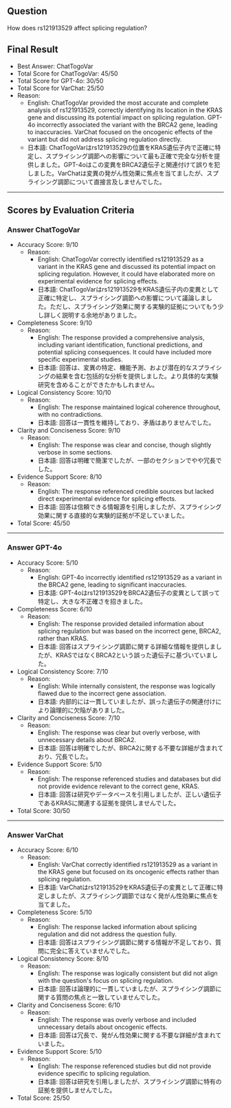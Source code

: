 ## Question

How does rs121913529 affect splicing regulation?

## Final Result

- Best Answer: ChatTogoVar
- Total Score for ChatTogoVar: 45/50
- Total Score for GPT-4o: 30/50
- Total Score for VarChat: 25/50
- Reason:
  - English: ChatTogoVar provided the most accurate and complete analysis of rs121913529, correctly identifying its location in the KRAS gene and discussing its potential impact on splicing regulation. GPT-4o incorrectly associated the variant with the BRCA2 gene, leading to inaccuracies. VarChat focused on the oncogenic effects of the variant but did not address splicing regulation directly.
  - 日本語: ChatTogoVarはrs121913529の位置をKRAS遺伝子内で正確に特定し、スプライシング調節への影響について最も正確で完全な分析を提供しました。GPT-4oはこの変異をBRCA2遺伝子と関連付けて誤りを犯しました。VarChatは変異の発がん性効果に焦点を当てましたが、スプライシング調節について直接言及しませんでした。

---

## Scores by Evaluation Criteria

### Answer ChatTogoVar
- Accuracy Score: 9/10
  - Reason: 
    - English: ChatTogoVar correctly identified rs121913529 as a variant in the KRAS gene and discussed its potential impact on splicing regulation. However, it could have elaborated more on experimental evidence for splicing effects.
    - 日本語: ChatTogoVarはrs121913529をKRAS遺伝子内の変異として正確に特定し、スプライシング調節への影響について議論しました。ただし、スプライシング効果に関する実験的証拠についてもう少し詳しく説明する余地がありました。
- Completeness Score: 9/10
  - Reason: 
    - English: The response provided a comprehensive analysis, including variant identification, functional predictions, and potential splicing consequences. It could have included more specific experimental studies.
    - 日本語: 回答は、変異の特定、機能予測、および潜在的なスプライシングの結果を含む包括的な分析を提供しました。より具体的な実験研究を含めることができたかもしれません。
- Logical Consistency Score: 10/10
  - Reason: 
    - English: The response maintained logical coherence throughout, with no contradictions.
    - 日本語: 回答は一貫性を維持しており、矛盾はありませんでした。
- Clarity and Conciseness Score: 9/10
  - Reason: 
    - English: The response was clear and concise, though slightly verbose in some sections.
    - 日本語: 回答は明確で簡潔でしたが、一部のセクションでやや冗長でした。
- Evidence Support Score: 8/10
  - Reason: 
    - English: The response referenced credible sources but lacked direct experimental evidence for splicing effects.
    - 日本語: 回答は信頼できる情報源を引用しましたが、スプライシング効果に関する直接的な実験的証拠が不足していました。
- Total Score: 45/50

---

### Answer GPT-4o
- Accuracy Score: 5/10
  - Reason: 
    - English: GPT-4o incorrectly identified rs121913529 as a variant in the BRCA2 gene, leading to significant inaccuracies.
    - 日本語: GPT-4oはrs121913529をBRCA2遺伝子の変異として誤って特定し、大きな不正確さを招きました。
- Completeness Score: 6/10
  - Reason: 
    - English: The response provided detailed information about splicing regulation but was based on the incorrect gene, BRCA2, rather than KRAS.
    - 日本語: 回答はスプライシング調節に関する詳細な情報を提供しましたが、KRASではなくBRCA2という誤った遺伝子に基づいていました。
- Logical Consistency Score: 7/10
  - Reason: 
    - English: While internally consistent, the response was logically flawed due to the incorrect gene association.
    - 日本語: 内部的には一貫していましたが、誤った遺伝子の関連付けにより論理的に欠陥がありました。
- Clarity and Conciseness Score: 7/10
  - Reason: 
    - English: The response was clear but overly verbose, with unnecessary details about BRCA2.
    - 日本語: 回答は明確でしたが、BRCA2に関する不要な詳細が含まれており、冗長でした。
- Evidence Support Score: 5/10
  - Reason: 
    - English: The response referenced studies and databases but did not provide evidence relevant to the correct gene, KRAS.
    - 日本語: 回答は研究やデータベースを引用しましたが、正しい遺伝子であるKRASに関連する証拠を提供しませんでした。
- Total Score: 30/50

---

### Answer VarChat
- Accuracy Score: 6/10
  - Reason: 
    - English: VarChat correctly identified rs121913529 as a variant in the KRAS gene but focused on its oncogenic effects rather than splicing regulation.
    - 日本語: VarChatはrs121913529をKRAS遺伝子の変異として正確に特定しましたが、スプライシング調節ではなく発がん性効果に焦点を当てました。
- Completeness Score: 5/10
  - Reason: 
    - English: The response lacked information about splicing regulation and did not address the question fully.
    - 日本語: 回答はスプライシング調節に関する情報が不足しており、質問に完全に答えていませんでした。
- Logical Consistency Score: 8/10
  - Reason: 
    - English: The response was logically consistent but did not align with the question's focus on splicing regulation.
    - 日本語: 回答は論理的に一貫していましたが、スプライシング調節に関する質問の焦点と一致していませんでした。
- Clarity and Conciseness Score: 6/10
  - Reason: 
    - English: The response was overly verbose and included unnecessary details about oncogenic effects.
    - 日本語: 回答は冗長で、発がん性効果に関する不要な詳細が含まれていました。
- Evidence Support Score: 5/10
  - Reason: 
    - English: The response referenced studies but did not provide evidence specific to splicing regulation.
    - 日本語: 回答は研究を引用しましたが、スプライシング調節に特有の証拠を提供しませんでした。
- Total Score: 25/50
